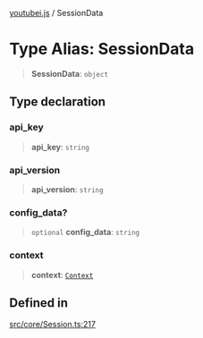 [youtubei.js](../README.md) / SessionData

# Type Alias: SessionData

> **SessionData**: `object`

## Type declaration

### api\_key

> **api\_key**: `string`

### api\_version

> **api\_version**: `string`

### config\_data?

> `optional` **config\_data**: `string`

### context

> **context**: [`Context`](Context.md)

## Defined in

[src/core/Session.ts:217](https://github.com/LuanRT/YouTube.js/blob/e1650e12979e68b9546bc63989f86b651960a10a/src/core/Session.ts#L217)
